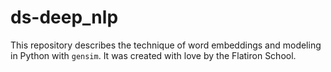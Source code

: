 # ds-deep_nlp

This repository describes the technique of word embeddings and modeling in Python with `gensim`. It was created with love by the Flatiron School.
